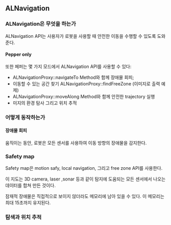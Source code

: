## ALNavigation

### ALNavigation은 무엇을 하는가
ALNavigation API는 사용자가 로봇을 사용할 때 안전한 이동을 수행할 수 있도록 도와준다.

#### Pepper only

또한 페퍼는 몇 가지 모드에서 ALNavigation API를 사용할 수 있다:
- ALNavigationProxy::navigateTo Method와 함께 장애물 회피;
- 이동할 수 있는 공간 찾기 ALNavigationProxy::findFreeZone (이미지로 출력 예제)
- ALNavigationProxy::moveAlong Method와 함께 안전한 trajectory 실행
- 미지의 환경 탐사 그리고 위치 추적

### 어떻게 동작하는가

#### 장애물 회피 
움직이는 동안, 로봇은 모든 센서를 사용하여 이동 방향의 장애물을 감지한다.

### Safety map

Safety map은 motion safy, local navigation, 그리고 free zone API를 사용한다.

이 지도는 3D camera, laser ,sonar 등과 같이 탐지에 도움되는 모든 센서에서 나오는 데이터를 합쳐 만든 것이다.

잠재적 장애물은 직접적으로 보이지 않더라도 메모리에 남아 있을 수 있다. 이 메모리는 최대 15초까지 유지된다.

### 탐색과 위치 추적
